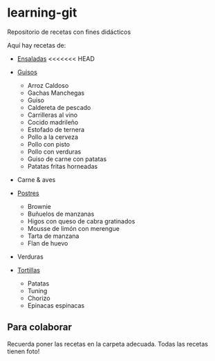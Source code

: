 ﻿# learning-git
Repositorio de recetas con fines didácticos

Aquí hay recetas de:

* [Ensaladas](Ensaladas/)
<<<<<<< HEAD
* [Guisos](Guisos/)
	- Arroz Caldoso
	- Gachas Manchegas
	- Guiso
	- Caldereta de pescado
	- Carrilleras al vino
	- Cocido madrileño
	- Estofado de ternera
	- Pollo a la cerveza
	- Pollo con pisto
	- Pollo con verduras 
	- Guiso de carne con patatas  
	- Patatas fritas horneadas

* Carne & aves

* [Postres](Postres/)
	- Brownie
	- Buñuelos de manzanas
	- Higos con queso de cabra gratinados
	- Mousse de limón con merengue
	- Tarta de manzana
  	- Flan de huevo	

* Verduras
* [Tortillas](Tortillas/)
	- Patatas 
	- Tuning
	- Chorizo
	- Epinacas espinacas  

Para colaborar
--------------

Recuerda poner las recetas en la carpeta adecuada.
Todas las recetas tienen foto!
